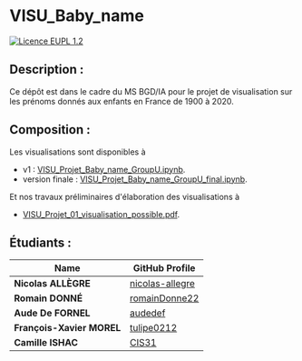 # **VISU_Baby_name**

[![Licence EUPL 1.2](https://img.shields.io/badge/licence-EUPL_1.2-blue)](https://interoperable-europe.ec.europa.eu/collection/eupl/eupl-text-eupl-12)

## **Description :**

Ce dépôt est dans le cadre du MS BGD/IA pour le projet de visualisation sur les prénoms donnés aux enfants en France de 1900 à 2020.

## **Composition :**

Les visualisations sont disponibles à
- v1 : [VISU_Projet_Baby_name_GroupU.ipynb](notebooks/VISU_Projet_Baby_name_GroupU.ipynb).
- version finale : [VISU_Projet_Baby_name_GroupU_final.ipynb](notebooks/VISU_Projet_Baby_name_GroupU_final.ipynb).

Et nos travaux préliminaires d'élaboration des visualisations à
- [VISU_Projet_01_visualisation_possible.pdf](notebooks/VISU_Projet_01_visualisation_possible.pdf).

## **Étudiants :**

| Name               | GitHub Profile                              |
|--------------------|---------------------------------------------|
| **Nicolas ALLÈGRE**| [nicolas-allegre](https://github.com/nicolas-allegre) |
| **Romain DONNÉ**   | [romainDonne22](https://github.com/romainDonne22) |
| **Aude De FORNEL**   | [audedef](https://github.com/audedef) |
| **François-Xavier MOREL**   | [tulipe0212](https://github.com/tulipe0212) |
| **Camille ISHAC**   | [CIS31](https://github.com/CIS31) |
